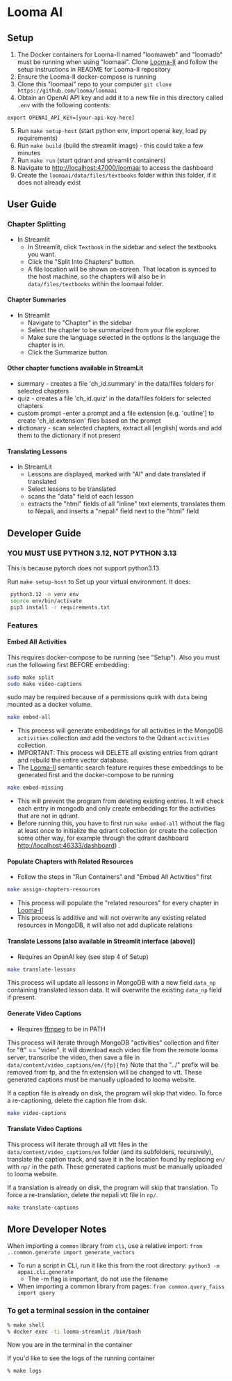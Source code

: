 # Looma AI

## Setup

1. The Docker containers for Looma-II named "loomaweb" and "loomadb" must be running when using "loomaai". Clone [Looma-II](https://github.com/looma/Looma-II) and follow the setup instructions in README for Looma-II repository
2. Ensure the Looma-II docker-compose is running
3. Clone this "loomaai" repo to your computer `git clone https://github.com/looma/loomaai`
4. Obtain an OpenAI API key and add it to a new file in this directory called `.env` with the following contents:
```shell
export OPENAI_API_KEY=[your-api-key-here]
```
5. Run `make setup-host` (start python env, import openai key, load py requirements)
6. Run `make build` (build the streamlit image) - this could take a few minutes 
7. Run `make run` (start qdrant and streamlit containers)
8. Navigate to [http://localhost:47000/loomaai](http://localhost:47000/loomaai) to access the dashboard
9. Create the `loomaai/data/files/textbooks` folder within this folder, if it does not already exist

## User Guide

### Chapter Splitting

* In Streamlit
  * In Streamlit, click `Textbook` in the sidebar and select the textbooks you want.
  * Click the "Split Into Chapters" button.
  * A file location will be shown on-screen. That location is synced to the host machine, so the chapters will also be in `data/files/textbooks` within the loomaai folder.

#### Chapter Summaries

* In Streamlit
  * Navigate to "Chapter" in the sidebar
  * Select the chapter to be summarized from your file explorer.
  * Make sure the language selected in the options is the language the chapter is in.
  * Click the Summarize button.

#### Other chapter functions available in StreamLit

* summary - creates a file 'ch_id.summary' in the data/files folders for selected chapters
* quiz - creates a file 'ch_id.quiz' in the data/files folders for selected chapters
* custom prompt -enter a prompt and a file extension [e.g. 'outline'] to create 'ch_id.extension' files based on the prompt
* dictionary - scan selected chapters, extract all [english] words and add them to the dictionary if not present

#### Translating Lessons

* In StreamLit
  * Lessons are displayed, marked with "AI" and date translated if translated
  * Select lessons to be translated
  * scans the "data" field of each lesson
  * extracts the "html" fields of all "inline" text elements, translates them to Nepali, and inserts a "nepali" field next to the "html" field

## Developer Guide

### **YOU MUST USE PYTHON 3.12, NOT PYTHON 3.13**

This is because pytorch does not support python3.13

 Run `make setup-host` to Set up your virtual environment.
 It does:

```bash
 python3.12 -m venv env
 source env/bin/activate
 pip3 install -r requirements.txt
```

### Features

#### Embed All Activities

This requires  docker-compose to be running (see "Setup"). Also you must run the following first BEFORE embedding:

```bash
sudo make split
sudo make video-captions
```

sudo may be required because of a permissions quirk with `data` being mounted as a docker volume.

```bash
make embed-all
```

* This process will generate embeddings for all activities in the MongoDB `activities` collection and add the vectors to the Qdrant `activities` collection.
* IMPORTANT: This process will DELETE all existing entries from qdrant and rebuild the entire vector database.
* The [Looma-II](https://github.com/looma/Looma-II) semantic search feature requires these embeddings to be generated first and the docker-compose to be running

```bash
make embed-missing
```

* This will prevent the program from deleting existing entries. It will check each entry in mongodb and only create embeddings for the activities that are not in qdrant.
* Before running this, you have to first run `make embed-all` without the flag at least once to initialize the qdrant collection (or create the collection some other way, for example through the qdrant dashboard <http://localhost:46333/dashboard>) .

#### Populate Chapters with Related Resources

* Follow the steps in "Run Containers" and "Embed All Activities" first

```bash
make assign-chapters-resources
```

* This process will populate the "related resources" for every chapter in [Looma-II](https://github.com/looma/Looma-II)
* This process is additive and will not overwrite any existing related resources in MongoDB, it will also not add duplicate relations

#### Translate Lessons [also available in Streamlit interface (above)]

* Requires an OpenAI key (see step 4 of Setup)

```bash
make translate-lessons
```

This process will update all lessons in MongoDB with a new field `data_np` containing translated lesson data. It will overwrite the existing `data_np` field if present.

#### Generate Video Captions

* Requires [ffmpeg](https://johnvansickle.com/ffmpeg/) to be in PATH

This process will iterate through MongoDB "activities" collection and filter for "ft" == "video". It will download each video file from the remote looma server, transcribe the video, then save a file in `data/content/video_captions/en/{fp}{fn}` Note that the "../" prefix will be removed from fp, and the fn extension will be changed to vtt. These generated captions must be manually uploaded to looma website.

If a caption file is already on disk, the program will skip that video. To force a re-captioning, delete the caption file from disk.

```bash
make video-captions
```

#### Translate Video Captions

This process will iterate through all vtt files in the `data/content/video_captions/en` folder (and its subfolders, recursively), translate the caption track, and save it in the location found by replacing `en/` with `np/` in the path. These generated captions must be manually uploaded to looma website.

If a translation is already on disk, the program will skip that translation. To force a re-translation, delete the nepali vtt file in `np/`.

```bash
make translate-captions
```

## More Developer Notes

When importing a `common` library from `cli`, use a relative import: `from ..common.generate import generate_vectors`

* To run a script in CLI, run it like this from the root directory: `python3 -m appai.cli.generate`
  * The -m flag is important, do not use the filename
* When importing a common library from pages: `from common.query_faiss import query`

### To get a terminal session in the container

```bash
% make shell
% docker exec -ti looma-streamlit /bin/bash
```

Now you are in the terminal in the container

If you'd like to see the logs of the running container

```bash
% make logs
```
